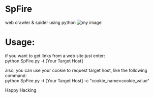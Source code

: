 # SpFire
web crawler &amp; spider using python
![my image](https://github.com/mohamed1lar/SpFire/blob/master/SpFire.png)

# Usage:
if you want to get links from a web site just enter:<br/>
python SpFire.py -t [Your Target Host]

also, you can use your cookie to request target host, like the following command:<br/>
python SpFire.py -t [Your Target Host] -c "cookie_name=cookie_value"

Happy Hacking
